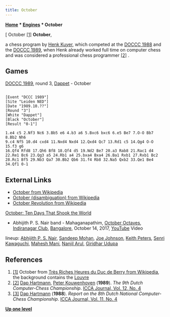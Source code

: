 ```yaml
---
title: October
---
```

**[Home](Home "Home") \* [Engines](Engines "Engines") \* October**



[ October <a id="cite-note-1" href="#cite-ref-1">[1]</a>
**October**,  

a chess program by [Henk Kuyer](Henk_Kuyer "Henk Kuyer"), which competed at the [DOCCC 1988](DOCCC_1988 "DOCCC 1988") and the [DOCCC 1989](DOCCC_1989 "DOCCC 1989"), when Henk already worked full time on computer chess and was considered a professional chess programmer <a id="cite-note-2" href="#cite-ref-2">[2]</a> . 



## Games


[DOCCC 1989](DOCCC_1989 "DOCCC 1989"), round 3, [Dappet](Dappet "Dappet") - October




```

[Event "DCCC 1989"]
[Site "Leiden NED"]
[Date "1989.10.??"]
[Round "3"]
[White "Dappet"]
[Black "October"]
[Result "0-1"]

1.e4 c5 2.Nf3 Nc6 3.Bb5 e6 4.b3 a6 5.Bxc6 bxc6 6.e5 Be7 7.O-O Bb7 8.Bb2 Nh6
9.c4 Nf5 10.d4 cxd4 11.Nxd4 Nxd4 12.Qxd4 Qc7 13.Rd1 c5 14.Qg4 O-O 15.f3 g6
16.Qf4 Rfd8 17.Qh6 Bf8 18.Qf4 d5 19.Nd2 Be7 20.a3 Rab8 21.Rac1 d4
22.Re1 Bc6 23.Qg3 a5 24.Rb1 a4 25.bxa4 Bxa4 26.Ba1 Rxb1 27.Rxb1 Bc2
28.Rc1 Bf5 29.Nb3 Qa7 30.Bb2 Qb6 31.f4 Rb8 32.Na5 Qxb2 33.Qe1 Be4
34.Qf1 0-1

```

## External Links


* [October from Wikipedia](https://en.wikipedia.org/wiki/October)
* [October (disambiguation) from Wikipedia](https://en.wikipedia.org/wiki/October_%28disambiguation%29)
* [October Revolution from Wikipedia](https://en.wikipedia.org/wiki/October_Revolution)


 [October: Ten Days That Shook the World](https://en.wikipedia.org/wiki/October:_Ten_Days_That_Shook_the_World)
* Abhijith P. S. Nair band - Mahaganapathim, [October Octaves](https://youtu.be/YeiKMM1KX00), [Indiranagar Club](https://en.wikipedia.org/wiki/Indiranagar), [Bangalore](https://en.wikipedia.org/wiki/Bangalore), October 14, 2017, [YouTube](https://en.wikipedia.org/wiki/YouTube) Video


 lineup: [Abhijith P. S. Nair](Category:Abhijith_P._S._Nair "Category:Abhijith P. S. Nair"), [Sandeep Mohan](Category:Sandeep_Mohan "Category:Sandeep Mohan"), [Joe Johnson](https://www.thehindu.com/features/metroplus/play-the-music/article7255493.ece), [Keith Peters](https://www.facebook.com/Keith-Peters-Indian-Bass-Guitar-Prodigy-148731035192579/), [Senri Kawaguchi](Category:Senri_Kawaguchi "Category:Senri Kawaguchi"), [Mahesh Mani](https://www.facebook.com/maheshmanitabla/), [Nanjil Arul](https://www.facebook.com/Nanjil-A-R-Arul-219188478244859/), [Giridhar Udupa](https://en.wikipedia.org/wiki/Ghatam_Udupa)
 
## References


1. <a id="cite-ref-1" href="#cite-note-1">[1]</a> October from [Très Riches Heures du Duc de Berry from Wikipedia](https://en.wikipedia.org/wiki/Tr%C3%A8s_Riches_Heures_du_Duc_de_Berry), the background contains the [Louvre](https://en.wikipedia.org/wiki/Mus%C3%A9e_du_Louvre)
2. <a id="cite-ref-2" href="#cite-note-2">[2]</a> [Dap Hartmann](Dap_Hartmann "Dap Hartmann"), [Peter Kouwenhoven](Peter_Kouwenhoven "Peter Kouwenhoven") (**1989**). *The 9th Dutch Computer-Chess Championship*. [ICCA Journal, Vol. 12, No. 4](ICGA_Journal#12_4 "ICGA Journal")
3. <a id="cite-ref-3" href="#cite-note-3">[3]</a> [Dap Hartmann](Dap_Hartmann "Dap Hartmann") (**1988**). *Report on the 8th Dutch National Computer-Chess Championship*. [ICCA Journal, Vol. 11, No. 4](ICGA_Journal#11_4 "ICGA Journal")

**[Up one level](Engines "Engines")**







 
